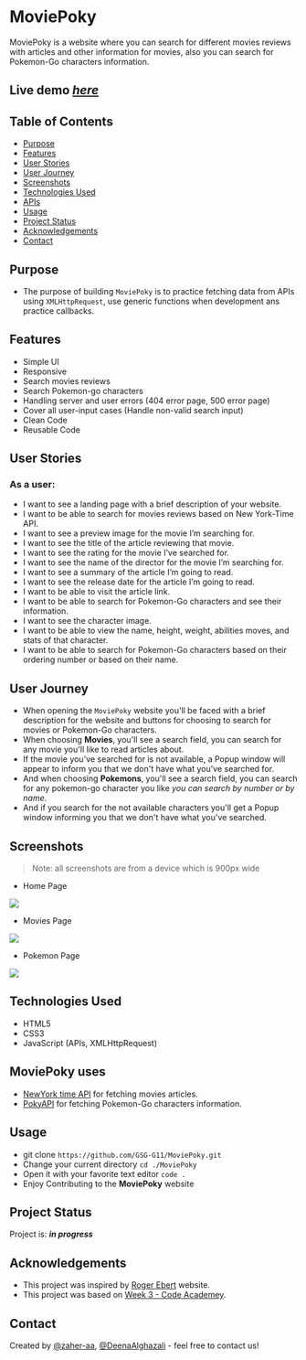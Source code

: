 # MoviePoky
MoviePoky is a website where you can search for different movies reviews with articles and other information for movies, also you can search for Pokemon-Go characters information.
## Live demo [_here_](https://gsg-g11.github.io/MoviePoky/)

## Table of Contents
* [Purpose](#purpose)
* [Features](#features)
* [User Stories](#user-stories)
* [User Journey](#user-journey)
* [Screenshots](#screenshots)
* [Technologies Used](#technologies-used)
* [APIs](#apis)
* [Usage](#usage)
* [Project Status](#project-status)
* [Acknowledgements](#acknowledgements)
* [Contact](#contact)


## Purpose <span id="purpose"></span>
- The purpose of building `MoviePoky` is to practice fetching data from APIs using `XMLHttpRequest`, use generic functions when development ans practice callbacks.

## Features <span id="features"></span>
- Simple UI
- Responsive
- Search movies reviews 
- Search Pokemon-go characters
- Handling server and user errors (404 error page, 500 error page)
- Cover all user-input cases (Handle non-valid search input)
- Clean Code
- Reusable Code

## User Stories <span id="user-stories"></span>
### As a user:
- I want to see a landing page with a brief description of your website.
- I want to be able to search for movies reviews based on New York-Time API.
- I want to see a preview image for the movie I’m searching for.
- I want to see the title of the article reviewing that movie.
- I want to see the rating for the movie I’ve searched for.
- I want to see the name of the director for the movie I’m searching for.
- I want to see a summary of the article I’m going to read.
- I want to see the release date for the article I’m going to read.
- I want to be able to visit the article link.
- I want to be able to search for Pokemon-Go characters and see their information.
- I want to see the character image.
- I want to be able to view the name, height, weight, abilities moves, and stats of that character.
- I want to be able to search for Pokemon-Go characters based on their ordering number or based on their name.

## User Journey <span id="user-journey"></span>
- When opening the `MoviePoky` website you'll be faced with a brief description for the website and buttons for choosing to search for movies or Pokemon-Go characters.
- When choosing **Movies**, you'll see a search field, you can search for any movie you'll like to read articles about.
- If the movie you've searched for is not available, a Popup window will appear to inform you that we don't have what you've searched for.
- And when choosing **Pokemons**, you'll see a search field, you can search for any pokemon-go character you like _you can search by number or by name_.
- And if you search for the not available characters you'll get a Popup window informing you that we don't have what you've searched.

## Screenshots <span id="screenshots"></span>
> Note: all screenshots are from a device which is 900px wide
- Home Page

![](https://i.imgur.com/zgNKvAg.png)

- Movies Page

![](https://i.imgur.com/4Si50GM.jpg)

- Pokemon Page

![](https://i.imgur.com/j1nL40h.png)

## Technologies Used <span id="technologies-used"></span>
- HTML5
- CSS3
- JavaScript (APIs, XMLHttpRequest)

## MoviePoky uses <span id="apis"></span>
- [NewYork time API](https://developer.nytimes.com/docs/movie-reviews-api/1/overview) for fetching movies articles.
- [PokyAPI](https://pokeapi.co/) for fetching Pokemon-Go characters information.

## Usage <span id="usage"></span>
- git clone `https://github.com/GSG-G11/MoviePoky.git`
- Change your current directory `cd ./MoviePoky`
- Open it with your favorite text editor `code .`
- Enjoy Contributing to the **MoviePoky** website


## Project Status <span id="project-status"></span>
Project is: **_in progress_**

## Acknowledgements <span id="acknowledgements"></span>
- This project was inspired by [Roger Ebert](https://www.rogerebert.com/) website.
- This project was based on [Week 3 - Code Academey](https://github.com/GSG-G11/curriculum/tree/main/coursebook/week-3).

## Contact <span id="contact"></span>
Created by [@zaher-aa](https://github.com/zaher-aa), [@DeenaAlghazali](https://github.com/DeenaAlghazali) - feel free to contact us!
